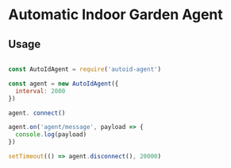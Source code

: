 # Automatic Indoor Garden Agent

## Usage

``` js

const AutoIdAgent = require('autoid-agent')

const agent = new AutoIdAgent({
  interval: 2000
})

agent. connect()

agent.on('agent/message', payload => {
  console.log(payload)
})

setTimeout(() => agent.disconnect(), 20000)

```
